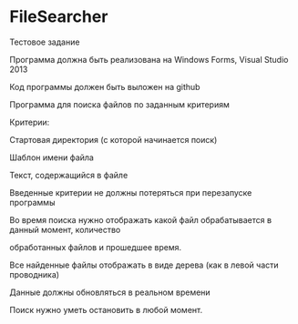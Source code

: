 FileSearcher
============
Тестовое задание

Программа должна быть реализована на Windows Forms, Visual Studio 2013

Код программы должен быть выложен на github

Программа для поиска файлов по заданным критериям

Критерии:

Стартовая директория (с которой начинается поиск)

Шаблон имени файла

Текст, содержащийся в файле

Введенные критерии не должны потеряться при перезапуске программы

Во время поиска нужно отображать какой файл обрабатывается в данный момент, количество 

обработанных файлов и прошедшее время.

Все найденные файлы отображать в виде дерева (как в левой части проводника)

Данные должны обновляться в реальном времени

Поиск нужно уметь остановить в любой момент.
